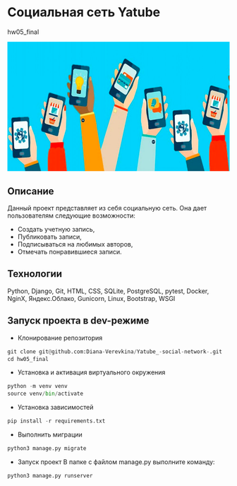 # Социальная сеть Yatube
hw05_final

 <img src="img_5.png" style="height: 220pt">

## Описание 
Данный проект представляет из себя социальную сеть. 
Она дает пользователям следующие возможности:

- Создать учетную запись,
- Публиковать записи,
- Подписываться на любимых авторов,
- Отмечать понравившиеся записи.

## Технологии 
Python, Django, Git, HTML, CSS, SQLite, PostgreSQL, pytest, Docker, NginX, Яндекс.Облако, Gunicorn, Linux, Bootstrap, WSGI

## Запуск проекта в dev-режиме
- Клонирование репозитория
```python
git clone git@github.com:Diana-Verevkina/Yatube_-social-network-.git
cd hw05_final
```
- Установка и активация виртуального окружения
```python
python -m venv venv
source venv/bin/activate
```
- Установка зависимостей
```python
pip install -r requirements.txt
```
- Выполнить миграции
```python
python3 manage.py migrate
```
- Запуск проект
В папке с файлом manage.py выполните команду:
```python
python3 manage.py runserver
```
